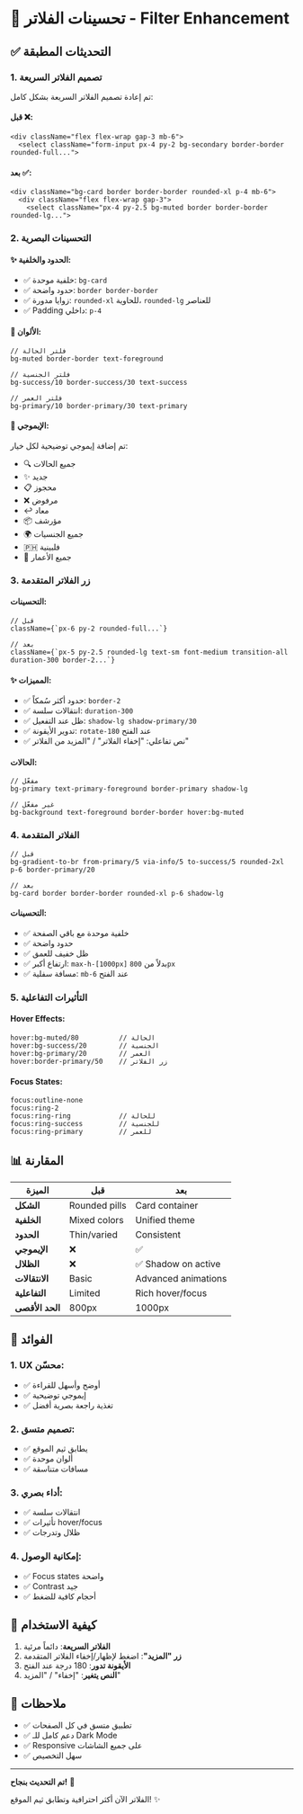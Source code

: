 # 🎨 تحسينات الفلاتر - Filter Enhancement

## ✅ التحديثات المطبقة

### 1. **تصميم الفلاتر السريعة** 
تم إعادة تصميم الفلاتر السريعة بشكل كامل:

#### قبل ❌:
```tsx
<div className="flex flex-wrap gap-3 mb-6">
  <select className="form-input px-4 py-2 bg-secondary border-border rounded-full...">
```

#### بعد ✅:
```tsx
<div className="bg-card border border-border rounded-xl p-4 mb-6">
  <div className="flex flex-wrap gap-3">
    <select className="px-4 py-2.5 bg-muted border border-border rounded-lg...">
```

### 2. **التحسينات البصرية**

#### ✨ الحدود والخلفية:
- ✅ خلفية موحدة: `bg-card`
- ✅ حدود واضحة: `border border-border`
- ✅ زوايا مدورة: `rounded-xl` للحاوية، `rounded-lg` للعناصر
- ✅ Padding داخلي: `p-4`

#### 🎨 الألوان:
```tsx
// فلتر الحالة
bg-muted border-border text-foreground

// فلتر الجنسية  
bg-success/10 border-success/30 text-success

// فلتر العمر
bg-primary/10 border-primary/30 text-primary
```

#### 🌟 الإيموجي:
تم إضافة إيموجي توضيحية لكل خيار:
- 🔍 جميع الحالات
- ✨ جديد
- 📋 محجوز
- ❌ مرفوض
- ↩️ معاد
- 📦 مؤرشف
- 🌍 جميع الجنسيات
- 🇵🇭 فلبينية
- 🎂 جميع الأعمار

### 3. **زر الفلاتر المتقدمة**

#### التحسينات:
```tsx
// قبل
className={`px-6 py-2 rounded-full...`}

// بعد  
className={`px-5 py-2.5 rounded-lg text-sm font-medium transition-all duration-300 border-2...`}
```

#### ✨ المميزات:
- ✅ حدود أكثر سُمكاً: `border-2`
- ✅ انتقالات سلسة: `duration-300`
- ✅ ظل عند التفعيل: `shadow-lg shadow-primary/30`
- ✅ تدوير الأيقونة: `rotate-180` عند الفتح
- ✅ نص تفاعلي: "إخفاء الفلاتر" / "المزيد من الفلاتر"

#### الحالات:
```tsx
// مفعّل
bg-primary text-primary-foreground border-primary shadow-lg

// غير مفعّل
bg-background text-foreground border-border hover:bg-muted
```

### 4. **الفلاتر المتقدمة**

```tsx
// قبل
bg-gradient-to-br from-primary/5 via-info/5 to-success/5 rounded-2xl p-6 border-primary/20

// بعد
bg-card border border-border rounded-xl p-6 shadow-lg
```

#### التحسينات:
- ✅ خلفية موحدة مع باقي الصفحة
- ✅ حدود واضحة
- ✅ ظل خفيف للعمق
- ✅ ارتفاع أكبر: `max-h-[1000px]` بدلاً من `800px`
- ✅ مسافة سفلية: `mb-6` عند الفتح

### 5. **التأثيرات التفاعلية**

#### Hover Effects:
```tsx
hover:bg-muted/80          // الحالة
hover:bg-success/20        // الجنسية  
hover:bg-primary/20        // العمر
hover:border-primary/50    // زر الفلاتر
```

#### Focus States:
```tsx
focus:outline-none 
focus:ring-2 
focus:ring-ring            // للحالة
focus:ring-success         // للجنسية
focus:ring-primary         // للعمر
```

## 📊 المقارنة

| الميزة | قبل | بعد |
|--------|-----|-----|
| **الشكل** | Rounded pills | Card container |
| **الخلفية** | Mixed colors | Unified theme |
| **الحدود** | Thin/varied | Consistent |
| **الإيموجي** | ❌ | ✅ |
| **الظلال** | ❌ | ✅ Shadow on active |
| **الانتقالات** | Basic | Advanced animations |
| **التفاعلية** | Limited | Rich hover/focus |
| **الحد الأقصى** | 800px | 1000px |

## 🎯 الفوائد

### 1. **UX محسّن**:
- ✅ أوضح وأسهل للقراءة
- ✅ إيموجي توضيحية
- ✅ تغذية راجعة بصرية أفضل

### 2. **تصميم متسق**:
- ✅ يطابق ثيم الموقع
- ✅ ألوان موحدة
- ✅ مسافات متناسقة

### 3. **أداء بصري**:
- ✅ انتقالات سلسة
- ✅ تأثيرات hover/focus
- ✅ ظلال وتدرجات

### 4. **إمكانية الوصول**:
- ✅ Focus states واضحة
- ✅ Contrast جيد
- ✅ أحجام كافية للضغط

## 🚀 كيفية الاستخدام

1. **الفلاتر السريعة**: دائماً مرئية
2. **زر "المزيد"**: اضغط لإظهار/إخفاء الفلاتر المتقدمة
3. **الأيقونة تدور**: 180 درجة عند الفتح
4. **النص يتغير**: "إخفاء" / "المزيد"

## 📝 ملاحظات

- ✅ تطبيق متسق في كل الصفحات
- ✅ دعم كامل للـ Dark Mode
- ✅ Responsive على جميع الشاشات
- ✅ سهل التخصيص

---

**تم التحديث بنجاح!** 🎉

الفلاتر الآن أكثر احترافية وتطابق ثيم الموقع! ✨

